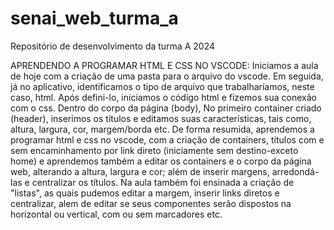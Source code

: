 # senai_web_turma_a
Repositório de desenvolvimento da turma A 2024

APRENDENDO A PROGRAMAR HTML E CSS NO VSCODE:
Iniciamos a aula de hoje com a criação de uma pasta para o arquivo do vscode. Em seguida, já no aplicativo, identificamos o tipo de arquivo que trabalharíamos, neste caso, html.
Após defini-lo, iniciamos o código html e fizemos sua conexão com o css. Dentro do corpo da página (body), No primeiro container criado (header), inserimos os títulos e editamos suas características, 
tais como, altura, largura, cor, margem/borda etc.
De forma resumida, aprendemos a programar html e css no vscode, com a criação de containers, títulos com e sem encaminhamento por link direto (iniciamente sem destino-exceto home) e
aprendemos também a editar os containers e o corpo da página web, alterando a altura, largura e cor; além de inserir margens, arredondá-las e centralizar os títulos.
Na aula também foi ensinada a criação de "listas", as quais pudemos editar a margem, inserir links diretos e centralizar, alem de editar se seus componentes serão dispostos na horizontal ou vertical, com ou sem marcadores etc.
